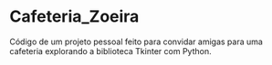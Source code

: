 # Cafeteria_Zoeira
Código de um projeto pessoal feito para convidar amigas para uma cafeteria explorando a biblioteca Tkinter com Python.
